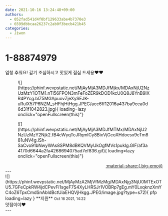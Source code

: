 ```yaml
---
date: 2021-10-16 13:24:48+09:00
authors:
  - 052fad541d4f0bf129633abe4b7370e3
  - 6599dbbcaa26237c2ab0f3becb421b45
categories:
  - Jiwon
---
```


# 1-88874979

<div class="post-container" markdown="1">
<div class="content-container md-sidebar__scrollwrap" markdown="1">

엄청 추워요! 감기 조심하시고 맛있게 점심 드세용❤️❤️
<figure markdown="1">
![](https://phinf.wevpstatic.net/MjAyMjA3MDJfMjkx/MDAxNjU2NzUzMzY1OTM1.nTl56FPON3mFeFoZER9kDOD1kcU0Q8J8YnB9IXR4PYcg.blZ5MGApuovZjeXySEJK-uRulX57P6NZM_sHFhjHtHgg.JPEG/acc6ff12016a437ba9eea0d6d31f1042823.jpg){ loading=lazy onclick="openFullscreen(this)"}
</figure>

<figure markdown="1">
![](https://phinf.wevpstatic.net/MjAyMjA3MDJfMTMx/MDAxNjU2NzUzMzY2Njk2.fB4cWyqTcJRqmICy8BixVjGcoXHdoesx9cTm881uNV4g.ISh-SaCvo91bNwyWAs8SPM8dBKQVMyUkOgfMVs1pukIg.GIF/af3a4170d6644a2fa4268694075ad7ef836.gif){ loading=lazy onclick="openFullscreen(this)"}
</figure>


</div>
</div>

<div style="text-align: right;" markdown="1">
<a href="https://weverse.io/fromis9/fanpost/1-88874979" style="text-align: right;">:material-share:{.big-emoji}</a>
</div>
---

<div class="comments-container md-sidebar__scrollwrap" markdown="1">
<div class="comment" markdown="1">
<div class='id-container' markdown="1">
![](https://phinf.wevpstatic.net/MjAyMzA2MjVfMzMg/MDAxNjg3NjU0MTExOTU5.7GFeCpkRW4jdCPevFi1sgeF7S4XyLHRSJr1VOBRp7gEg.mY0LxqknzXmYC4oZ6TpxCmdSnAbldBctUiaEHQVjHkgg.JPEG/image.jpg?type=s72){ pfp loading=lazy }
**<span class="artist">지원</span>** <small>Oct 16 2021, 14:22</small><br>
</div>
<div class='comment-body' markdown="1">
맛점이야❤️ 
</div>
</div>
</div>
---
